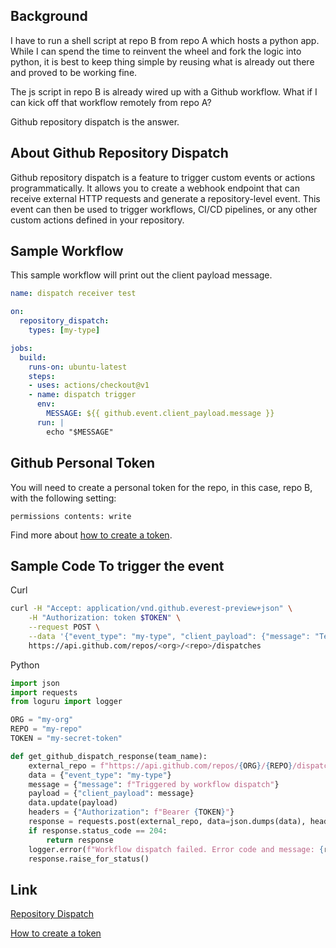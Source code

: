 ## Background

I have to run a shell script at repo B from repo A which hosts a python app. While I can spend the time to reinvent the wheel and fork the logic into python, it is best to keep thing simple by reusing what is already out there and proved to be working fine.

The js script in repo B is already wired up with a Github workflow. What if I can kick off that workflow remotely from repo A?

Github repository dispatch is the answer.

## About Github Repository Dispatch

Github repository dispatch is a feature to trigger custom events or actions programmatically. It allows you to create a webhook endpoint that can receive external HTTP requests and generate a repository-level event. This event can then be used to trigger workflows, CI/CD pipelines, or any other custom actions defined in your repository.

## Sample Workflow

This sample workflow will print out the client payload message.

``` yaml
name: dispatch receiver test

on: 
  repository_dispatch:
    types: [my-type]

jobs:
  build:
    runs-on: ubuntu-latest
    steps:
    - uses: actions/checkout@v1
    - name: dispatch trigger
      env:
        MESSAGE: ${{ github.event.client_payload.message }}
      run: |
        echo "$MESSAGE"
```

## Github Personal Token

You will need to create a personal token for the repo, in this case, repo B, with the following setting:

`permissions contents: write`

Find more about [how to create a token](https://docs.github.com/en/authentication/keeping-your-account-and-data-secure/managing-your-personal-access-tokens#creating-a-fine-grained-personal-access-token).

## Sample Code To trigger the event

Curl

``` bash
curl -H "Accept: application/vnd.github.everest-preview+json" \
    -H "Authorization: token $TOKEN" \
    --request POST \
    --data '{"event_type": "my-type", "client_payload": {"message": "Testing Github repository dispatch"}}' \
    https://api.github.com/repos/<org>/<repo>/dispatches
```

Python
``` python
import json
import requests
from loguru import logger

ORG = "my-org"
REPO = "my-repo"
TOKEN = "my-secret-token"

def get_github_dispatch_response(team_name):
    external_repo = f"https://api.github.com/repos/{ORG}/{REPO}/dispatches"
    data = {"event_type": "my-type"}
    message = {"message": f"Triggered by workflow dispatch"}
    payload = {"client_payload": message}
    data.update(payload)
    headers = {"Authorization": f"Bearer {TOKEN}"}
    response = requests.post(external_repo, data=json.dumps(data), headers=headers)
    if response.status_code == 204:
        return response
    logger.error(f"Workflow dispatch failed. Error code and message: {response.status_code} - {response.text}")
    response.raise_for_status()
```

## Link
[Repository Dispatch](https://docs.github.com/en/actions/using-workflows/events-that-trigger-workflows#repository_dispatch)

[How to create a token](https://docs.github.com/en/authentication/keeping-your-account-and-data-secure/managing-your-personal-access-tokens#creating-a-fine-grained-personal-access-token)